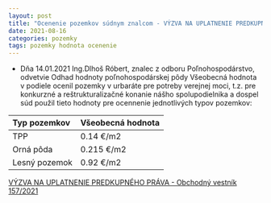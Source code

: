 ```yaml
---
layout: post
title: "Ocenenie pozemkov súdnym znalcom - VÝZVA NA UPLATNENIE PREDKUPNÉHO PRÁVA"
date: 2021-08-16
categories: pozemky 
tags: pozemky hodnota ocenenie
---
```


- Dňa 14.01.2021 Ing.Dlhoš Róbert, znalec z odboru Poľnohospodárstvo,
  odvetvie Odhad hodnoty poľnohospodárskej pôdy Všeobecná hodnota v podiele
  ocenil pozemky v urbaráte pre potreby verejnej moci, t.z. pre konkurzné a reštrukturalizačné konanie
  nášho spolupodielnika a dospel súd použil tieto hodnoty pre ocennenie jednotlivých typov pozemkov:

| Typ pozemkov | Všeobecná hodnota |
|:-------------| :-----------------|
| TPP          | 0.14 €/m2         |
| Orná pôda    | 0.215 €/m2        |
| Lesný pozemok| 0.92 €/m2         |


[VÝZVA NA UPLATNENIE PREDKUPNÉHO PRÁVA - Obchodný vestník 157/2021](https://obchodnyvestnik.justice.gov.sk/ObchodnyVestnik/Formular/FormularDetailHtml.aspx?IdFormular=2968190)
